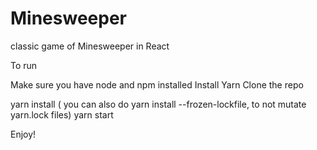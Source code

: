 # Minesweeper
classic game of Minesweeper in React

To run 

Make sure you have node and npm installed
Install Yarn
Clone the repo

yarn install ( you can also do yarn install --frozen-lockfile, to not mutate yarn.lock files)
yarn start

Enjoy!
